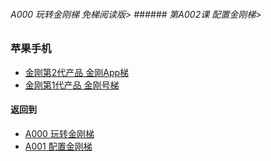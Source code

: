 ###### A000 玩转金刚梯 免梯阅读版> ###### 第A002课 配置金刚梯>


### 苹果手机
- [金刚第2代产品 金刚App梯](https://github.com/a2zitpro/web/blob/master/LadderFree/LadderConfigure/Apple/iPhone/LadderApp.md)
- [金刚第1代产品 金刚号梯](https://github.com/a2zitpro/web/blob/master/LadderFree/LadderConfigure/Apple/iPhone/LadderKKID.md)



#### 返回到
- [A000 玩转金刚梯](https://github.com/a2zitpro/web/blob/master/LadderFree/main.md)
- [A001 配置金刚梯](https://github.com/a2zitpro/web/blob/master/LadderFree/LadderConfigure/LadderConfigure.md)

